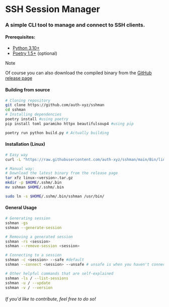 # SSH Session Manager

### A simple CLI tool to manage and connect to SSH clients.

#### Prerequisites:
*  [Python 3.10+](https://python.org/downloads/)
*  [Poetry 1.5+](https://github.com/python-poetry/poetry) (optional)

> [!NOTE]
> Of course you can also download the compiled binary from the [GitHub release page](https://github.com/auth-xyz/sshman/releases)


#### Building from source

```bash
# Cloning repository
git clone https://github.com/auth-xyz/sshman
cd sshman
# Installing dependencies
poetry install #using poetry
pip install toml paramiko httpx beautifulsoup4 #using pip

poetry run python build.py # Actually building
```
#### Installation (Linux)
```bash
# Easy way
curl -L "https://raw.githubusercontent.com/auth-xyz/sshman/main/Bin/linux_install.sh" | bash

# Manual way:
# Download the latest binary from the release page
tar xfz linux-<version>.tar.gz
mkdir -p $HOME/.sshm/.bin
mv sshman $HOME/.sshm/.bin

sudo ln -s $HOME/.sshm/.bin/sshman /usr/bin/  
```

#### General Usage
```bash
# Generating session
sshman -gs
sshman --generate-session

# Removing a generated session
sshman -rs <session>
sshman --remove-session <session>

# Connecting to a session
sshman -c <session> --safe #default
sshman --connect <session> --unsafe # unsafe is when you haven't connected to this server yet

# Other helpful commands that are self-explained
sshman -ls / --list-sessions 
sshman -u / --update
sshman -v / --version
```

###### If you'd like to contribute, feel free to do so!
